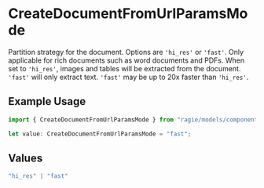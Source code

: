 # CreateDocumentFromUrlParamsMode

Partition strategy for the document. Options are `'hi_res'` or `'fast'`. Only applicable for rich documents such as word documents and PDFs. When set to `'hi_res'`, images and tables will be extracted from the document. `'fast'` will only extract text. `'fast'` may be up to 20x faster than `'hi_res'`.

## Example Usage

```typescript
import { CreateDocumentFromUrlParamsMode } from "ragie/models/components";

let value: CreateDocumentFromUrlParamsMode = "fast";
```

## Values

```typescript
"hi_res" | "fast"
```